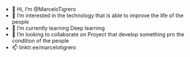 - 👋 Hi, I’m @MarceloTigrero
- 👀 I’m interested in the technology that is able to improve the life of the people
- 🌱 I’m currently learning Deep learning
- 💞️ I’m looking to collaborate on Proyect that develop something pro the condition of the people
- 📫 linktr.ee/marcelotigrero
<!---
MarceloTigrero/MarceloTigrero is a ✨ special ✨ repository because its `README.md` (this file) appears on your GitHub profile.
You can click the Preview link to take a look at your changes.
--->
